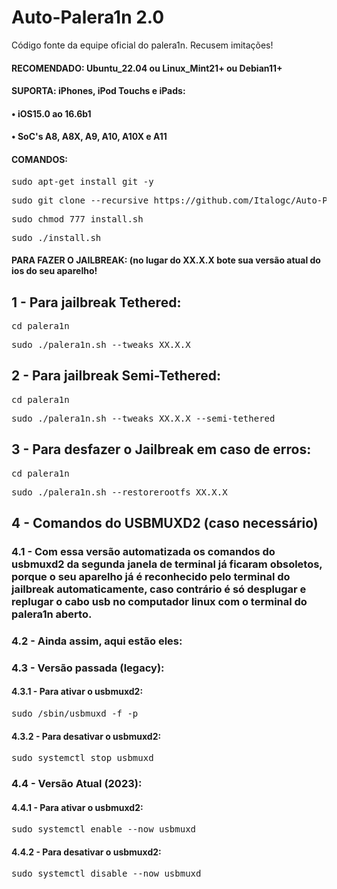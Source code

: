 # Auto-Palera1n 2.0
Código fonte da equipe oficial do palera1n. Recusem imitações!



<h4>RECOMENDADO: Ubuntu_22.04 ou Linux_Mint21+ ou Debian11+</h4>

<h4>SUPORTA: iPhones, iPod Touchs e iPads:</h4>
<h4>• iOS15.0 ao 16.6b1</h4>
<h4>• SoC's A8, A8X, A9, A10, A10X e A11</h4>

<h4>COMANDOS:</h4>

<pre>sudo apt-get install git -y</pre>

<pre>sudo git clone --recursive https://github.com/Italogc/Auto-Palera1n2 && cd Auto-Palera1n2</pre>

<pre>sudo chmod 777 install.sh</pre>

<pre>sudo ./install.sh</pre>


<h4>PARA FAZER O JAILBREAK: (no lugar do XX.X.X bote sua versão atual do ios do seu aparelho!</h4>

<h2>1 - Para jailbreak Tethered:</h2>

<pre>cd palera1n</pre>

<pre>sudo ./palera1n.sh --tweaks XX.X.X</pre>


<h2>2 - Para jailbreak Semi-Tethered:</h2>

<pre>cd palera1n</pre>

<pre>sudo ./palera1n.sh --tweaks XX.X.X --semi-tethered</pre>


<h2>3 - Para desfazer o Jailbreak em caso de erros:</h2>

<pre>cd palera1n</pre>

<pre>sudo ./palera1n.sh --restorerootfs XX.X.X</pre>


<h2>4 - Comandos do USBMUXD2 (caso necessário)</h2>
<h3>4.1 - Com essa versão automatizada os comandos do usbmuxd2 da segunda janela de terminal já ficaram obsoletos, porque o seu aparelho já é reconhecido pelo terminal do jailbreak automaticamente, caso contrário é só desplugar e replugar o cabo usb no computador linux com o terminal do palera1n aberto.</h3>
<h3>4.2 - Ainda assim, aqui estão eles:</h3>

<h3>4.3 - Versão passada (legacy):</h3>
<h4>4.3.1 - Para ativar o usbmuxd2:</h4>
<pre>sudo /sbin/usbmuxd -f -p</pre>
<h4>4.3.2 - Para desativar o usbmuxd2:</h4>
<pre>sudo systemctl stop usbmuxd</pre>

<h3>4.4 - Versão Atual (2023):</h3>
<h4>4.4.1 - Para ativar o usbmuxd2:</h4>
<pre>sudo systemctl enable --now usbmuxd</pre>
<h4>4.4.2 - Para desativar o usbmuxd2:</h4>
<pre>sudo systemctl disable --now usbmuxd</pre>






